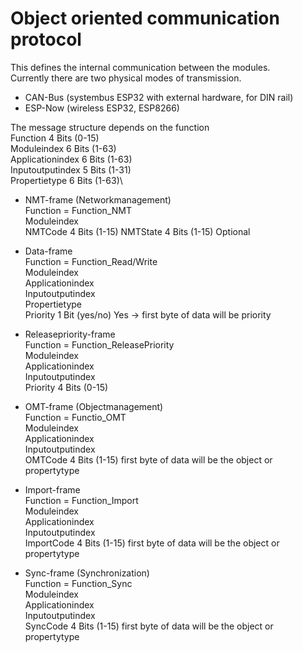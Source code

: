 # Object oriented communication protocol

This defines the internal communication between the modules.\
Currently there are two physical modes of transmission.
* CAN-Bus (systembus ESP32 with external hardware, for DIN rail)
* ESP-Now (wireless ESP32, ESP8266)


The message structure depends on the function\
Function 4 Bits (0-15)\
Moduleindex 6 Bits (1-63)\
Applicationindex 6 Bits (1-63)\
Inputoutputindex 5 Bits (1-31)\
Propertietype 6 Bits (1-63)\

* NMT-frame (Networkmanagement)\
Function = Function_NMT\
Moduleindex\
NMTCode 4 Bits (1-15)
NMTState 4 Bits (1-15) Optional

* Data-frame\
Function = Function_Read/Write\
Moduleindex\
Applicationindex\
Inputoutputindex\
Propertietype\
Priority 1 Bit (yes/no) Yes -> first byte of data will be priority

* Releasepriority-frame\
Function = Function_ReleasePriority\
Moduleindex\
Applicationindex\
Inputoutputindex\
Priority 4 Bits (0-15)

* OMT-frame (Objectmanagement)\
Function = Functio_OMT\
Moduleindex\
Applicationindex\
Inputoutputindex\
OMTCode 4 Bits (1-15)
first byte of data will be the object or propertytype

* Import-frame\
Function = Function_Import\
Moduleindex\
Applicationindex\
Inputoutputindex\
ImportCode 4 Bits (1-15)
first byte of data will be the object or propertytype

* Sync-frame (Synchronization)\
Function = Function_Sync\
Moduleindex\
Applicationindex\
Inputoutputindex\
SyncCode 4 Bits (1-15)
first byte of data will be the object or propertytype



